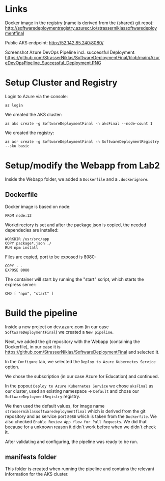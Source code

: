 
# Links

Docker image in the registry (name is derived from the (shared) git repo): http://softwaredeploymentregistry.azurecr.io/strasserniklassoftwaredeploymentfinal

Public AKS endpoint: http://52.142.85.240:8080/

Screenshot Azure DevOps Pipeline incl. successful Deployment: https://github.com/StrasserNiklas/SoftwareDeploymentFinal/blob/main/AzureDevOpsPipeline_Successful_Deployment.PNG

# Setup Cluster and Registry

Login to Azure via the console:

    az login

We created the AKS cluster:

    az aks create -g SoftwareDeploymentFinal -n aksFinal --node-count 1

We created the registry:

    az acr create -g SoftwareDeploymentFinal -n SoftwareDeploymentRegistry --sku basic

# Setup/modify the Webapp from Lab2

Inside the Webapp folder, we added a `Dockerfile` and a `.dockerignore`.

## Dockerfile

Docker image is based on node:

    FROM node:12

Workdirectory is set and after the package.json is copied, the needed dependecies are installed:

    WORKDIR /usr/src/app
    COPY package*.json ./
    RUN npm install

Files are copied, port to be exposed is 8080:

    COPY . .
    EXPOSE 8080

The container will start by running the "start" script, which starts the express server:

    CMD [ "npm", "start" ]

# Build the pipeline

Inside a new project on dev.azure.com (in our case `SoftwareDeploymentFinal`) we created a `New pipeline`.

Next, we added the git repository with the Webapp (containing the Dockerfile), in our case it is https://github.com/StrasserNiklas/SoftwareDeploymentFinal and selected it.

In the `Configure` tab, we selected the `Deploy to Azure Kubernetes Service` option.

We chose the subscription (in our case Azure for Education) and continued.

In the popout `Deploy to Azure Kubernetes Service` we chose `aksFinal` as our cluster, used an existing namespace -> `Default` and chose our `SoftwareDeploymentRegistry` registry.

We then used the default values, for image name `strasserniklassoftwaredeploymentfinal` which is derived from the git repository and as service port `8080` which is taken from the `Dockerfile`. We also checked `Enable Review App flow for Pull Requests`. We did that because for a unknown reason it didn´t work before when we didn´t check it.

After validating and configuring, the pipeline was ready to be run.

## manifests folder

This folder is created when running the pipeline and contains the relevant information for the AKS cluster.
